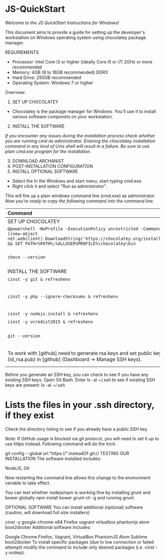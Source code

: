# JS-QuickStart

<em> Welcome to the JS QuickStart Instructions for Windows! </em>

This document aims to provide a guide for setting up the developer's workstation on Windows operating system using chocolatey package manager.

REQUIREMENTS
* Processor: Intel Core i3 or higher (ideally Core i5 or i7) 2GHz or more recommended
* Memory: 4GB (8 to 16GB recommended) DDR3
* Hard Drive: 250GB recommended
* Operating System: Windows 7 or higher

Overview:
1. SET UP CHOCOLATEY
 * Chocolatey is the package manager for Windows. You'll use it to install various software componets on your workstation.

2. INSTALL THE SOFTWARE

<em> If you encounter any issues during the installation process check whether you are running cmd as administrator. Entering the chocolatey installation command in any kind of Unix shell will result in a failure. Be sure to use plain cmd.exe program for the installation. </em> <br>

3. DOWNLOAD ARCHANIST <br>
4. POST-INSTALLATION CONFIGURATION<br>
5. INSTALL OPTIONAL SOFTWARE<br>

* Select the In the Windows and start menu, start typing cmd.exe.
* Right click it and select "Run as administrator".

This will fire up a plain windows command line (cmd.exe) as administrator
<em> Now you're ready to copy the following command into the command line.</em>

| Command       | Result       |
|:------------- |:-------------|
| SET UP CHOCOLATEY | |
| `@powershell -NoProfile -ExecutionPolicy unrestricted -Command "iex ((new-object net.webclient).DownloadString('https://chocolatey.org/install.ps1'))" && SET PATH=%PATH%;%ALLUSERSPROFILE%\chocolatey\bin` | This should download and setup chocolatey using powershell. |
| `choco --version` | Checks whether everything is working. You should see the current version of Chocolatey if the installation process finished successfully. |
| INSTALL THE SOFTWARE| |
| `cinst -y git & refreshenv` | Installs GIT |
| `cinst -y php --ignore-checksums & refreshenv` | Installs PHP (ignore-checksum flag required since feature was only left in configuration because previous choco had it according to "https://github.com/chocolatey/choco/issues/112".) |
| `cinst -y nodejs.install & refreshenv` | Installs nodejs |
| `cinst -y vcredist2015 & refreshenv` | Installs vcredist2015 |
| `git --version` | Ensures that the git command is recognized. You may want to restart the command prompt. Ensure you have access to your project's repository|
| To work with [github] need to generate rsa keys and set public key (id_rsa.pub) in [github] (Dashboard -> Manage SSH keys). |  To run ssh-keygen command, you might have to run git-bash first (right clink on 'desktop' and select 'Git Bash Here' option).|

Before you generate an SSH key, you can check to see if you have any existing SSH keys.
Open Git Bash.
Enter ls -al ~/.ssh to see if existing SSH keys are present:
ls -al ~/.ssh
# Lists the files in your .ssh directory, if they exist

Check the directory listing to see if you already have a public SSH key.

Note: If GitHub usage is blocked via git protocol, you will need to set it up to use https instead. Following command will do the trick:

git config --global url."https://".insteadOf git://
TESTING OUR INSTALLATION
The software installed includes:

NodeJS,
Git

Now restarting the command line allows this change to the environment variable to take effect.

You can test whether nodejs/npm is working fine by installing grunt and bower globally npm install bower grunt-cli -g and running grunt.

OPTIONAL SOFTWARE
You can install additional (optional) software (caution, will download full size installers)

cinst -y google-chrome-x64 Firefox vagrant virtualbox phantomjs atom boot2docker
Additional software includes:

Google Chrome
Firefox,
Vagrant,
VirtualBox
PhantomJS
Atom
Sublime
boot2docker
To install specific packages (due to low connection or failed attempt) modify the command to include only desired packages (i.e. cinst -y nodejs).
